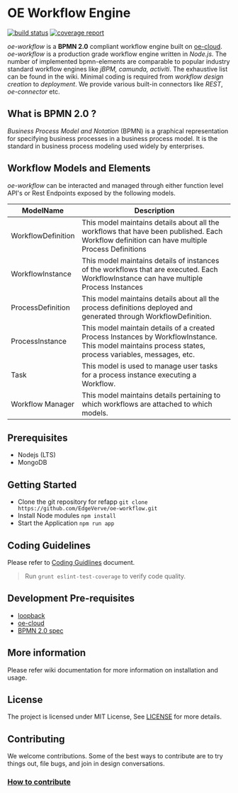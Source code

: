 # OE Workflow Engine
[![build status](http://evgit/oecloud.io/oe-workflow/badges/master/build.svg)](http://evgit/oecloud.io/oe-workflow/commits/master)
[![coverage report](http://evgit/oecloud.io/oe-workflow/badges/master/coverage.svg)](http://evgit/oecloud.io/oe-workflow/commits/master)

_oe-workflow_ is a **BPMN 2.0** compliant workflow engine built on [oe-cloud](https://github.com/edgeverve/oe-cloud).
_oe-workflow_ is a production grade workflow engine written in _Node.js_. The number of implemented bpmn-elements are comparable to popular industry standard workflow engines like _jBPM, camunda, activiti_. The exhaustive list
can be found in the wiki. Minimal coding is required from _workflow design creation_ to _deployment_. We provide various built-in connectors like _REST_, _oe-connector_ etc.

## What is BPMN 2.0 ?
_Business Process Model and Notation_ (BPMN) is a graphical representation for specifying business processes in a business process model. It is the standard in business process modeling used widely by enterprises.

## Workflow Models and Elements
_oe-workflow_ can be interacted and managed through either function level API's or Rest Endpoints exposed by the following models.

|ModelName|Description|
|---------|-----------|
|WorkflowDefinition| This model maintains details about all the workflows that have been published. Each Workflow definition can have multiple Process Definitions|
|WorkflowInstance | This model maintains details of instances of the workflows that are executed. Each WorkflowInstance can have multiple Process Instances|
|ProcessDefinition|This model maintains details about all the process definitions deployed and generated through WorkflowDefinition.|
|ProcessInstance|This model maintain details of a created Process Instances by WorkflowInstance. This model maintains process states, process variables, messages, etc. |
|Task|This model is used to manage user tasks for a process instance executing a Workflow.|
|Workflow Manager|This model maintains details pertaining to which workflows are attached to which models. |

## Prerequisites
* Nodejs (LTS)
* MongoDB

## Getting Started
* Clone the git repository for refapp ```git clone https://github.com/EdgeVerve/oe-workflow.git```
* Install Node modules ``` npm install ```
* Start the Application ```npm run app```

## Coding Guidelines
Please refer to [Coding Guidlines](./Coding_Guidelines.md) document.
> Run `grunt eslint-test-coverage` to verify code quality.

## Development Pre-requisites
* [loopback](https://loopback.io/)
* [oe-cloud](http://oecloud.io/)
* [BPMN 2.0 spec](http://www.omg.org/spec/BPMN/2.0/)

## More information
Please refer wiki documentation for more information on installation and usage.

## License
The project is licensed under MIT License, See [LICENSE](./LICENSE) for more details.

## Contributing
We welcome contributions. Some of the best ways to contribute are to try things out, file bugs, and join in design conversations.

### [How to contribute](./CONTRIBUTION.md)